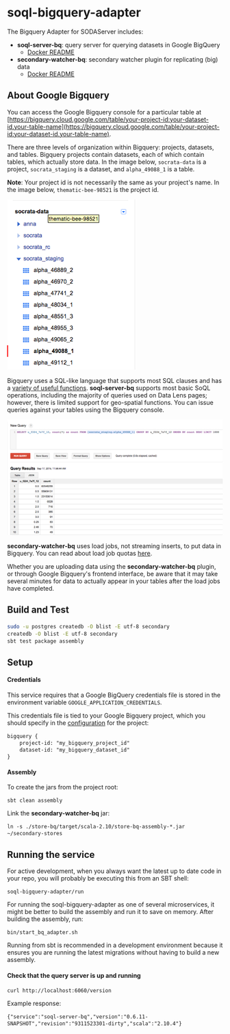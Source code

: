 soql-bigquery-adapter
=====================

The Bigquery Adapter for SODAServer includes:
- **soql-server-bq**: query server for querying datasets in Google BigQuery
  - [Docker README](https://github.com/socrata-platform/soql-bigquery-adapter/blob/master/soql-server-bq/docker/README.md)
- **secondary-watcher-bq**: secondary watcher plugin for replicating (big) data
  - [Docker README](https://github.com/socrata-platform/soql-bigquery-adapter/blob/master/store-bq/docker/README.md)

## About Google Bigquery

You can access the Google Bigquery console for a particular table at [https://bigquery.cloud.google.com/table/your-project-id:your-dataset-id.your-table-name](https://bigquery.cloud.google.com/table/your-project-id:your-dataset-id.your-table-name).

There are three levels of organization within Bigquery: projects, datasets, and tables. Bigquery projects contain datasets, each of which contain tables, which actually store data. In the image below, `socrata-data` is a project, `socrata_staging` is a dataset, and `alpha_49088_1` is a table.

**Note**: Your project id is not necessarily the same as your project's name. In the image below, `thematic-bee-98521` is the project id.

!["Bigquery project structure"](/images/project-hierarchy.png "")

Bigquery uses a SQL-like language that supports most SQL clauses and has a [variety of useful functions](https://cloud.google.com/bigquery/query-reference). **soql-server-bq** supports most basic SoQL operations, including the majority of queries used on Data Lens pages; however, there is limited support for geo-spatial functions. You can issue queries against your tables using the Bigquery console.

!["Query"](/images/query.png "")

**secondary-watcher-bq** uses load jobs, not streaming inserts, to put data in Bigquery. You can read about load job quotas [here](https://cloud.google.com/bigquery/quota-policy#import).

Whether you are uploading data using the **secondary-watcher-bq** plugin, or through Google Bigquery's frontend interface, be aware that it may take several minutes for data to actually appear in your tables after the load jobs have completed.

## Build and Test

```sh
sudo -u postgres createdb -O blist -E utf-8 secondary
createdb -O blist -E utf-8 secondary
sbt test package assembly
```

## Setup

#### Credentials

This service requires that a Google BigQuery credentials file is stored in the environment variable `GOOGLE_APPLICATION_CREDENTIALS`.

This credentials file is tied to your Google Bigquery project, which you should specify in the [configuration](https://github.com/socrata-platform/soql-bigquery-adapter/blob/master/soql-server-bq/src/main/resources/reference.conf) for the project:

```
bigquery {
    project-id: "my_bigquery_project_id"
    dataset-id: "my_bigquery_dataset_id"
}
```

#### Assembly

To create the jars from the project root:

```
sbt clean assembly
```

Link the **secondary-watcher-bq** jar:

```
ln -s ./store-bq/target/scala-2.10/store-bq-assembly-*.jar ~/secondary-stores
```


## Running the service

For active development, when you always want the latest up to date code in your repo, you will probably be executing this from an SBT shell:

    soql-bigquery-adapter/run

For running the soql-bigquery-adapter as one of several microservices, it might be better to build the assembly and run it to save on memory. After building the assembly, run:

    bin/start_bq_adapter.sh

Running from sbt is recommended in a development environment because it ensures you are running the latest migrations without having to build a new assembly.

#### Check that the query server is up and running

```
curl http://localhost:6060/version
```

Example response:

```
{"service":"soql-server-bq","version":"0.6.11-SNAPSHOT","revision":"9311523301-dirty","scala":"2.10.4"}
```

